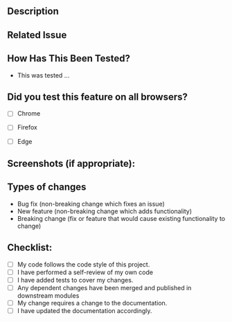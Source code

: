 <!--- Provide a general summary of your changes in the Title above. Remove this line after. -->

## Description

<!--- Describe your changes in detail -->

## Related Issue

<!--- Please link to the issue here: -->

## How Has This Been Tested?

<!--- Please describe in detail how you tested your changes. -->
<!--- Include details of your testing environment, and the tests you ran to -->
<!--- see how your change affects other areas of the code, etc. -->

* This was tested ...


## Did you test this feature on all browsers?
- [ ] Chrome
- [ ] Firefox
- [ ] Edge


## Screenshots (if appropriate):

<!-- Remove this header if it is not needed -->

## Types of changes

<!--- What types of changes does your code introduce? Remove the ones that do not apply. -->

* Bug fix (non-breaking change which fixes an issue)
* New feature (non-breaking change which adds functionality)
* Breaking change (fix or feature that would cause existing functionality to change)

## Checklist:

<!--- Go over all the following points, and put an `x` in all the boxes that apply. -->
<!--- Remove the ones that do not apply. -->

- [ ]  My code follows the code style of this project.
- [ ]  I have performed a self-review of my own code
- [ ]  I have added tests to cover my changes.
- [ ]  Any dependent changes have been merged and published in downstream modules
- [ ]  My change requires a change to the documentation.
- [ ]  I have updated the documentation accordingly.